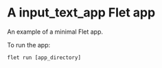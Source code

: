 # A input_text_app Flet app

An example of a minimal Flet app.

To run the app:

```
flet run [app_directory]
```
